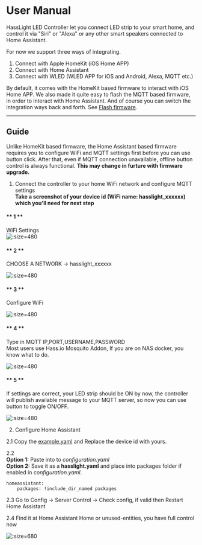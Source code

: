 # User Manual

HassLight LED Controller let you connect LED strip to your smart home, and control it via "Siri" or "Alexa" or any other smart speakers connected to Home Assistant. 

For now we support three ways of integrating. 
1. Connect with Apple HomeKit (iOS Home APP)
2. Connect with Home Assistant
3. Connect with WLED (WLED APP for iOS and Android, Alexa, MQTT etc.)  

By default, it comes with the HomeKit based firmware to interact with iOS Home APP.
We also made it quite easy to flash the MQTT based firmware, in order to interact with Home Assistant. And of course you can switch the integration ways back and forth. See [Flash firmware](flash).

----

## Guide

  Unlike HomeKit based firmware, the Home Assistant based firmware requires you to configure WiFi and MQTT settings first before you can use button click. 
  After that, even if MQTT connection unavailable, offline button control is always functional.  **This may change in furture with firmware upgrade.**  

1. Connect the controller to your home WiFi network and configure MQTT settings  
  **Take a screenshot of your device id (WiFi name: hasslight_xxxxxx) which you'll need for next step**


<!-- tabs:start -->

#### ** 1 **

WiFi Settings  
![](/imgs/ha/config_ha_1.jpg ':size=480')

#### ** 2 **

CHOOSE A NETWORK -> hasslight_xxxxxx  

![](/imgs/ha/config_ha_2.jpg ':size=480')

#### ** 3 **

Configure WiFi  

![](/imgs/ha/config_ha_3.jpg ':size=480')

#### ** 4 **

Type in MQTT IP,PORT,USERNAME,PASSWORD  
Most users use Hass.io Mosquito Addon, If you are on NAS docker, you know what to do.  

![](/imgs/ha/config_ha_4.jpg ':size=480')

#### ** 5 **

If settings are correct, your LED strip should be ON by now, the controller will publish available message to your MQTT server, so now you can use button to toggle ON/OFF.  

![](/imgs/ha/config_ha_5.jpg ':size=480')

<!-- tabs:end -->


2. Configure Home Assistant  

  2.1 Copy the [example.yaml](./hass.md?id=home-assistant-example-configuration) and Replace the device id with yours.  

  2.2  
  **Option 1:** Paste into to *configuration.yaml*  
  **Option 2:** Save it as a **hasslight.yaml** and place into packages folder if enabled in *configuration.yaml*.

  ```
  homeassistant:    
      packages: !include_dir_named packages  
  ```

  2.3 Go to Config -> Server Control -> Check config, if valid then Restart Home Assistant

  2.4 Find it at Home Assistant Home or unused-entities, you have full control now

  ![](/imgs/ha/config_ha_6.jpg ':size=680')
  